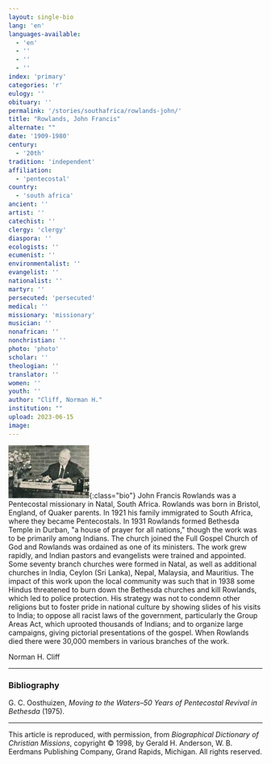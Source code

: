 ```yaml
---
layout: single-bio
lang: 'en'
languages-available:
  - 'en'
  - ''
  - ''
  - ''
index: 'primary'
categories: 'r'
eulogy: ''
obituary: ''
permalink: '/stories/southafrica/rowlands-john/'
title: "Rowlands, John Francis"
alternate: ""
date: '1909-1980'
century:
  - '20th'
tradition: 'independent'
affiliation:
  - 'pentecostal'
country:
  - 'south africa'
ancient: ''
artist: ''
catechist: ''
clergy: 'clergy'
diaspora: ''
ecologists: ''
ecumenist: ''
environmentalist: ''
evangelist: ''
nationalist: ''
martyr: ''
persecuted: 'persecuted'
medical: ''
missionary: 'missionary'
musician: ''
nonafrican: ''
nonchristian: ''
photo: 'photo'
scholar: ''
theologian: ''
translator: ''
women: ''
youth: ''
author: "Cliff, Norman H."
institution: ""
upload: 2023-06-15
image:
---
```


![John Francis Rowlands](/images/bio-pics/southafrica/rowlands-john/rowlands-john.jpg){:class="bio"}
John Francis Rowlands was a Pentecostal missionary in Natal, South Africa. Rowlands was born in Bristol, England, of Quaker parents. In 1921 his family immigrated to South Africa, where they became Pentecostals. In 1931 Rowlands formed Bethesda Temple in Durban, "a house of prayer for all nations," though the work was to be primarily among Indians. The church joined the Full Gospel Church of God and Rowlands was ordained as one of its ministers. The work grew rapidly, and Indian pastors and evangelists were trained and appointed. Some seventy branch churches were formed in Natal, as well as additional churches in India, Ceylon (Sri Lanka), Nepal, Malaysia, and Mauritius. The impact of this work upon the local community was such that in 1938 some Hindus threatened to burn down the Bethesda churches and kill Rowlands, which led to police protection. His strategy was not to condemn other religions but to foster pride in national culture by showing slides of his visits to India; to oppose all racist laws of the government, particularly the Group Areas Act, which uprooted thousands of Indians; and to organize large campaigns, giving pictorial presentations of the gospel. When Rowlands died there were 30,000 members in various branches of the work.

Norman H. Cliff

---

### Bibliography

G. C. Oosthuizen, *Moving to the Waters–50 Years of Pentecostal Revival in Bethesda* (1975).

---

This article is reproduced, with permission, from *Biographical Dictionary of Christian Missions*, copyright © 1998, by Gerald H. Anderson, W. B. Eerdmans Publishing Company, Grand Rapids, Michigan. All rights reserved.
